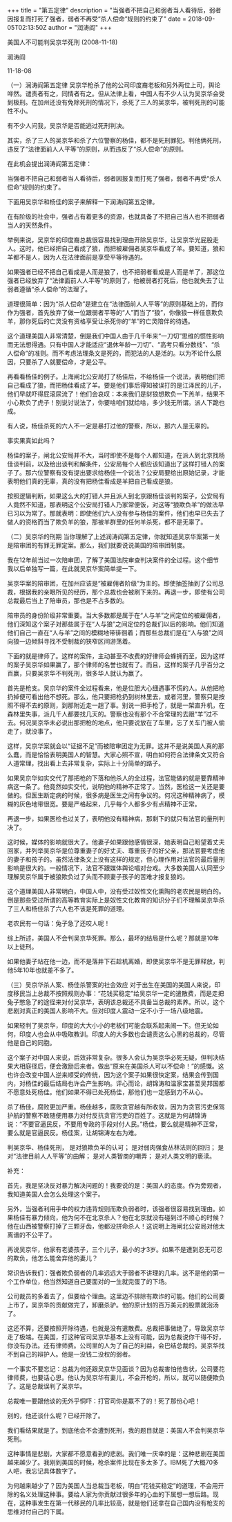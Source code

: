 +++
title = "第五定律"
description = "当强者不把自己和弱者当人看待后，弱者因报复而打死了强者，弱者不再受“杀人偿命”规则的约束了"
date = 2018-09-05T02:13:50Z
author = "润涛阎"
+++

美国人不可能判吴京华死刑 (2008-11-18)

润涛阎


11-18-08


（一）润涛阎第五定律
吴京华枪杀了他的公司印度裔老板和另外两位上司，舆论哗然。谴责者有之，同情者有之。但从法律上看，中国人有不少人认为吴京华会受到极刑。在加州还没有免除死刑的情况下，杀死了三人的吴京华，被判死刑的可能性不小。

有不少人问我，吴京华是否能逃过死刑判决。

其实，杀了三人的吴京华和杀了六位警察的杨佳，都不是死刑罪犯。判他俩死刑，违反了“法律面前人人平等”的原则，从而违反了“杀人偿命”的原则。

在此机会提出润涛阎第五定律：

当强者不把自己和弱者当人看待后，弱者因报复而打死了强者，弱者不再受“杀人偿命”规则的约束了。


下面用吴京华和杨佳的案子来解释一下润涛阎第五定律。

在有阶级的社会中，强者占有着更多的资源，也就具备了不把自己当人也不把弱者当人的天然条件。

举例来说，吴京华的印度裔总裁很容易找到理由开除吴京华，让吴京华光屁股走人。这时，他已经把自己看成了狼，而把被雇佣者吴京华看成了羊。要知道，狼和羊都不是人，因为人在法律面前是享受平等待遇的。

如果强者已经不把自己看成是人而是狼了，也不把弱者看成是人而是羊了，那这位强者已经放弃了“法律面前人人平等”的原则了，他被弱者打死后，他也就失去了让弱者遵循“杀人偿命”的法理了。

道理很简单：因为“杀人偿命”是建立在“法律面前人人平等”的原则基础上的，而你作为强者，首先放弃了做一位跟弱者平等的“人”而当了“狼”，你像狼一样任意欺负羊，那你死后的亡灵没有资格享受让杀死你的“羊”的亡灵陪伴的待遇。

这个道理美国人非常清楚，倒是我们中国人由于几千年来“一刀切”思维的惯性影响而无法想得通。只有中国人才能适应“退休年龄一刀切”、“高考只看分数线”、“杀人偿命”的准则。而不考虑法理条文是死的，而犯法的人是活的。以为不论什么原因，只要杀了人就要偿命，才是公平。

再看看杨佳的例子。上海闸北公安局打了杨佳后，不给杨佳一个说法，表明他们把自己看成了狼，而把杨佳看成了羊。要是他们事后得知被误打的是江泽民的儿子，他们早就吓得屁滚尿流了！他们会哀叹：本来我们是豺狼想欺负一下羔羊，结果不小心欺负了虎子！别说讨说法了，你要啥咱们就给啥，多少钱无所谓。派人下跪也成。

有人说，杨佳杀死的六人不一定是暴打过他的警察，所以，那六人是无辜的。

事实果真如此吗？

杨佳的案子，闸北公安局并不大，当时即使不是每个人都知道，在派人到北京找杨佳谈判前，以及给出谈判和解条件，公安局每个人都应该知道出了这样打错人的案子了。那六位警察有没有提出要求给杨佳一个说法？公安局要给出原始记录，才能表明他们真的无辜，真的没有把杨佳看成是羊把自己看成是狼。

按照逻辑判断，如果这么大的打错人并且派人到北京跟杨佳谈判的案子，公安局有人竟然不知道，那表明这个公安局打错人乃家常便饭，对这等“狼欺负羊”的做法早已习以为常了。那就表明：即使他们六人没有参与杨佳的案件，他们也早已失去了做人的资格而当了欺负羊的狼，那被羊群里的任何羊杀死，都不是无辜了。


（二）吴京华的刑期
当你理解了上述润涛阎第五定律，你就知道吴京华案第一关是陪审团的有罪无罪定案。那么，我们就要说说美国的陪审团制度。

我在12年前当过一次陪审团，了解了美国法院审查判决案件的全过程。这个细节我以后单独写一篇，在此就吴京华案简单提一下。

吴京华案的陪审团，在加州应该是“被雇佣者阶级”为主的。即使抽签抽到了公司总裁，根据我的亲眼所见的经历，那个总裁也会被刷下来的。再退一步，即使有公司总裁最后当上了陪审员，那也是不占多数的。

陪审员的身份阶级非常重要。当大多数都是属于在“人与羊”之间定位的被雇佣者，他们深知这个案子对那些属于在“人与狼”之间定位的总裁们以后的影响。他们知道他们自己一直在“人与羊”之间的模糊地带徘徊着；而那些总裁们是在“人与狼”之间向狼一边倾斜寻找不受制裁的狭窄区间游荡着。

下面的就是律师了。这样的案件，主动甚至不收费的好律师会蜂拥而至，因为这样的案子吴京华如果赢了，那个律师的名誉也就有了。而且，这样的案子几乎百分之百赢，只要吴京华不判死刑，很多华人就认为赢了。

首先是枪支。吴京华的案件全过程看来，他是位胆大心细遇事不慌的人。从他把枪扔掉便可看出他不想死。那么，他只要把枪扔到树林里去，或者河里，警察只是按照不得不去的原则，到那附近走一趟了事。别说一把手枪了，就是一架直升机，在森林里失事，派几千人都要找几天的。警察也没有那个不合常理的去跟“羊”过不去。何况吴京华未必说出那把枪的地点，他只要说放在了车里，忘了关车门被人偷走了，就没事了。

这样，吴京华案就会以“证据不足”而被陪审团定为无罪。这并不是说美国人真的那么蠢，而是恰恰表明美国人的智慧。大家心照不宣，明白如何符合法律条文又符合人道常理，找出看上去非常复杂，实际上十分简单的路子。

如果吴京华如实交代了那把枪的下落和他杀人的全过程，法官能做的就是要靠精神病这一条了。他竟然如实交代，说明他的精神不正常了。当然，医检这一关还是要做的。但医生断定病的时候，很多病是医生之间有争议的。何况这种精神病了，模糊的灰色地带很宽。要是严格起来，几乎每个人都多少有点精神不正常。

再退一步，如果医检也过关了，表明他没有精神病，那剩下的就只有法官的量刑判决了。

这时候，媒体的影响就很大了。他妻子如果跟他感情很深，她表明自己盼望着丈夫回家，并列举吴京华是位尊重妻子的好丈夫、尊重孩子的好父亲，那法官要考虑他的妻子和孩子的。虽然法律条文上没有这样的规定，但心理作用对法官的最后量刑影响是很大的。一般情况下，法官不跟媒体舆论唱对台戏。大多数美国人认同至少理解吴京华属于被狼欺负过了头而不顾妻子孩子的苦难才报复狼的。

这个道理美国人非常明白，中国人中，没有受过奴性文化熏陶的老农民是明白的。倒是那些受过所谓的高等教育实际上是奴性文化教育的知识分子们不理解吴京华杀了三人和杨佳杀了六人也不该是死罪的道理。

老农民有一句话：兔子急了还咬人呢！

综上所述，美国人不会判吴京华死罪。那么，最坏的结局是什么呢？那就是10年以上徒刑。

如果他妻子站在他一边，而不是落井下石趁机离婚，即使吴京华不是无罪释放，判他5年10年也就差不多了。


（三）吴京华杀人案、杨佳杀警案的社会效应
对于出生在美国的美国人来说，印度移民当上总裁不按照规则办事：“花钱买稳定”给吴京华一定的遣散费，而是走把兔子憋急了的途径来对付吴京华，表明该总裁还不具备当总裁的素养。所以，这个悲剧对真正的美国人影响不大。但对印度人震动一定不小于一场八级地震。

如果轻判了吴京华，印度的大大小小的老板们可能会联系起来闹一下。但无论如何，印度人也会从中吸取教训。印度人的大多数也会谴责这么心黑的总裁的，尽管他是自己的同胞。

这个案子对中国人来说，后效非常复杂。很多人会认为吴京华必死无疑，但判决结果大相庭径后，便会激励后来者。做出“原来在美国杀人可以不偿命！”的感慨。这也许会改变中国人逆来顺受的传统，因为这个案子如果很快定案，结果会传到国内，对杨佳的最后结局也许会产生影响。评心而论，胡锦涛和温家宝甚至吴邦国都不愿意处死杨佳。他们如果不得已处死杨佳，那他们也一定感到力不从心。

杀了杨佳，腐败更加严重。杨佳越多，腐败贪官越有所收敛，因为为贪官污吏保驾护航的警察不敢随便用暴力对付反抗贪官污吏的百姓了。这就是为何胡锦涛说：“不要官逼民反，不要用专政的手段对付人民。”杨佳，要么就是精神不正常，要么就是官逼民反。杨佳案，让胡锦涛左右为难。


判吴京华、杨佳死刑，
是对狼欺负羊的认可；
是对弱肉强食丛林法则的回归；
是对“法律目前人人平等”的曲解；
是对人类智商的嘲弄；
是对人类文明的亵渎。


补充：

首先，我是坚决反对暴力解决问题的！我要说的是：美国人的态度。作为旁观者，我知道美国人会怎么处理这个案子。

另外，当强者利用手中的权力违背规则而欺负弱者时，该强者很容易找到理由。如果杨佳有暴力倾向，他为何不在北京杀人？他在北京就没有碰到过不顺心的时候？他在山西被警察打掉了三颗牙齿，他都没拼命杀人！这说明上海闸北公安局对他太离谱的不公平了。

再说吴京华，他家有老婆孩子，三个儿子，最小的才3岁。如果不是遭到忍无可忍的欺负，他怎么能舍弃他的妻儿？

常识告诉我们：强者欺负弱者的几率远远大于弱者不讲理的几率。这不是他的第一个工作单位，他当然知道自己要面对的一生就完蛋了的下场。

公司裁员的多着去了，但要给个理由。这里边不排除有欺诈的可能。他们的公司要上市了，吴京华的贡献做完了，卸磨杀驴。他的原计划的百万美元的股票就泡汤了。

这还不算，还要按照开除待遇，也就是没有遣散费。总裁把事做绝了，导致吴京华走了极端。在美国，打这种官司吴京华基本上没有可能，因为总裁说你干得不好，你没有办法。还有律师费。公司里的人为了自己的利益，会巴结总裁的。吴京华找不到自己的辩护人。他是一没钱二没权的弱者。

一个事实不要忘记：总裁为何还跟吴京华见面谈？因为总裁害怕他告状，公司要花律师费，也要话心思。他认为吴京华有妻儿，不会开枪的，所以，就可以随便欺负了。这是总裁误判了吴京华。

总裁唯一要跟他谈的无外乎恫吓：打官司你是赢不了的！死了那份心吧！

别的，他还谈什么呢？已经开除了。

我们看结果就是了。到底他会不会遭到死刑，我的题目就是：美国人不会判吴京华死刑。

这种事情是悲剧，大家都不愿意看到的悲剧。我们唯一庆幸的是：这种悲剧在美国越来越少了。我刚到美国的时候，枪杀案件比现在多太多了。IBM死了大概70多人吧，我忘记具体数字了。

为何越来越少了？因为美国人当总裁当老板，明白“花钱买稳定”的道理，不会用开除的名义处理这种事。要给人家为你贡献过很多年的心血的下属想一想后路。现在，这种事发生在第一代移民的几率比较高，就是他们还拿在自己国内没有枪支的思维对付自己的下属。

